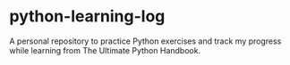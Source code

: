 # python-learning-log
A personal repository to practice Python exercises and track my progress while learning from The Ultimate Python Handbook.
